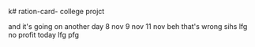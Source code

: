 k# ration-card-
college projct

and it's going on 
another day 8 nov
9 nov
11 nov beh
that's wrong 
sihs
lfg
no profit today 
lfg
pfg